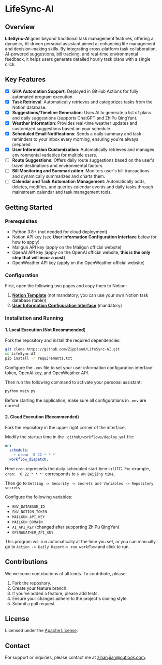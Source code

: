 # LifeSync-AI


## Overview
**LifeSync-AI** goes beyond traditional task management features, offering a dynamic, AI-driven personal assistant aimed at enhancing life management and decision-making skills. By integrating cross-platform task collaboration, AI-powered suggestions, bill tracking, and real-time environmental feedback, it helps users generate detailed hourly task plans with a single click.

## Key Features
- [X] **GHA Automation Support**: Deployed in GitHub Actions for fully automated program execution.
- [X] **Task Retrieval**: Automatically retrieves and categorizes tasks from the Notion database.
- [X] **Suggestions/Timeline Generation**: Uses AI to generate a list of plans and daily suggestions (supports ChatGPT and ZhiPu QingYan).
- [X] **Weather Information**: Provides real-time weather updates and customized suggestions based on your schedule.
- [X] **Scheduled Email Notifications**: Sends a daily summary and task reminders to your inbox every morning, ensuring you're always prepared.
- [X] **User Information Customization**: Automatically retrieves and manages environmental variables for multiple users.
- [ ] **Route Suggestions**: Offers daily route suggestions based on the user's travel destinations and environmental factors.
- [ ] **Bill Monitoring and Summarization**: Monitors user's bill transactions and dynamically summarizes and charts them.
- [ ] **Calendar and Task Automation Management**: Automatically adds, deletes, modifies, and queries calendar events and daily tasks through mainstream calendar and task management tools.

## Getting Started

### Prerequisites
- Python 3.8+ (not needed for cloud deployment)
- Notion API key (see **User Information Configuration Interface** below for how to apply)
- Mailgun API key (apply on the Mailgun official website)
- OpenAI API key (apply on the OpenAI official website, **this is the only step that will incur a cost**)
- OpenWeather API key (apply on the OpenWeather official website)

### Configuration
First, open the following two pages and copy them to Notion:
1. [**Notion Template**](https://ubiquitous-myth-d1f.notion.site/Second-Brain-dd7f04a080794073aad7834adb2e7e57?pvs=4) (not mandatory, you can use your own Notion task database (table))
2. [**User Information Configuration Interface**](https://ubiquitous-myth-d1f.notion.site/1604cf736e5248cab549aefc2d7239b9?v=29ad555af9f3424da9a78fd46ce6dc96&pvs=4) (mandatory)

### Installation and Running
#### 1. Local Execution (Not Recommended)
Fork the repository and install the required dependencies:
```bash
git clone https://github.com/Zippland/LifeSync-AI.git
cd LifeSync-AI
pip install -r requirements.txt
```
Configure the `.env` file to set your user information configuration interface token, OpenAI key, and OpenWeather API.

Then run the following command to activate your personal assistant:
```bash
python main.py
```
Before starting the application, make sure all configurations in `.env` are correct.

#### 2. Cloud Execution (Recommended)
Fork the repository in the upper right corner of the interface.

Modify the startup time in the `.github/workflows/deploy.yml` file:
```yaml
on:
  schedule:
    - cron: '0 22 * * *'
  workflow_dispatch:
```
Here `cron` represents the daily scheduled start time in UTC. For example, `cron: '0 22 * * *'` corresponds to `6 AM Beijing time`.

Then go to `Setting -> Security -> Secrets and Variables -> Repository secrets`

Configure the following variables:
- `ENV_DATABASE_ID`
- `ENV_NOTION_TOKEN`
- `MAILGUN_API_KEY`
- `MAILGUN_DOMAIN`
- `AI_API_KEY` (changed after supporting ZhiPu QingYan)
- `OPENWEATHER_API_KEY`

This program will run automatically at the time you set, or you can manually go to `Action -> Daily Report-> run workflow` and click to run.

## Contributions
We welcome contributions of all kinds. To contribute, please:
1. Fork the repository.
2. Create your feature branch.
3. If you've added a feature, please add tests.
4. Ensure your changes adhere to the project's coding style.
5. Submit a pull request.

## License
Licensed under the [Apache License](LICENSE).

## Contact
For support or inquiries, please contact me at [zihan.jian@outlook.com](mailto:zihan.jian@outlook.com).

